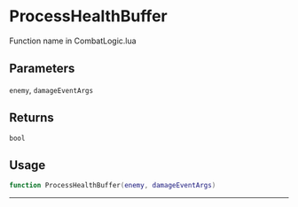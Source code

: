# ProcessHealthBuffer
Function name in CombatLogic.lua
## Parameters
`enemy`, `damageEventArgs`
## Returns
`bool`
## Usage
```lua
function ProcessHealthBuffer(enemy, damageEventArgs)
```
---

